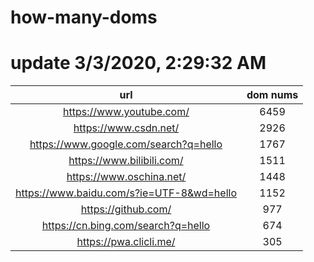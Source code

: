 # how-many-doms

# update 3/3/2020, 2:29:32 AM

url | dom nums
:-: | :-:
https://www.youtube.com/ | 6459
https://www.csdn.net/ | 2926
https://www.google.com/search?q=hello | 1767
https://www.bilibili.com/ | 1511
https://www.oschina.net/ | 1448
https://www.baidu.com/s?ie=UTF-8&wd=hello | 1152
https://github.com/ | 977
https://cn.bing.com/search?q=hello | 674
https://pwa.clicli.me/ | 305
